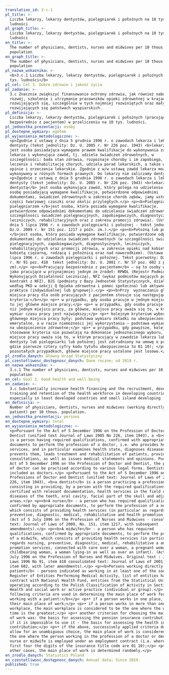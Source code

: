 ```yaml
---
translation_id: 3-c-1
pl_title: >-
  Liczba lekarzy, lekarzy dentystów, pielęgniarek i położnych na 10 tys.
  ludności
pl_graph_title: >-
  Liczba lekarzy, lekarzy dentystów, pielęgniarek i położnych na 10 tys.
  ludności
en_title: >-
  The number of physicians, dentists, nurses and midwives per 10 thous.
  population
en_graph_title: >-
  The number of physicians, dentists, nurses and midwives per 10 thous.
  population
pl_nazwa_wskaznika: >-
  <b>3.c.1 Liczba lekarzy, lekarzy dentystów, pielęgniarek i położnych na 10
  tys. ludności</b>
pl_cel: Cel 3. Dobre zdrowie i jakość życia
pl_zadanie: >-
  3.c Znacznie zwiększyć finansowanie ochrony zdrowia, jak również nabór,
  rozwój, szkolenie i utrzymanie pracowników opieki zdrowotnej w krajach
  rozwijających się, szczególnie w tych najmniej rozwiniętych oraz małych
  rozwijających się państwach wyspiarskich.
pl_definicja: >-
  Liczba lekarzy, lekarzy dentystów, pielęgniarek i położnych (pracujących
  bezpośrednio z pacjentem) w przeliczeniu na 10 tys. ludności.
pl_jednostka_prezentacji: osoby
pl_dostepne_wymiary: ogółem
pl_wyjasnienia_metodologiczne: >-
  <p>Zgodnie z ustawą z dnia 5 grudnia 1996 r. o zawodach lekarza i lekarza
  dentysty (tekst jednolity: Dz. U. 2005 r. Nr 226 poz. 1943) <b>lekarzem</b>
  jest osoba posiadająca wymagane prawem kwalifikacje do wykonywania zawodu
  lekarza i wykonująca zawód, tj. udziela świadczeń zdrowotnych, w
  szczególności: bada stan zdrowia, rozpoznaje choroby i im zapobiega, prowadzi
  leczenie i rehabilitację chorych, udziela porad lekarskich, a także wydaje
  opinie i orzeczenia lekarskie. Zgodnie z w/w ustawą zawód lekarza może być
  wykonywany w różnych formach prawnych. Do lekarzy nie zaliczamy dentystów.</p>
  <p>Zgodnie z ustawą z dnia 5 grudnia 1996 r. o zawodach lekarza i lekarza
  dentysty (tekst jednolity: Dz. U. 2005 r. Nr 226 poz. 1943) <b>lekarzem
  dentystą</b> jest osoba wykonująca zawód, który polega na udzieleniu przez
  osobę posiadającą wymagane kwalifikacje, potwierdzone odpowiednimi
  dokumentami, świadczeń zdrowotnych w zakresie chorób zębów, jamy ustnej,
  części twarzowej czaszki oraz okolic przyległych.</p> <p><b>Pielęgniarką lub
  pielęgniarzem </b>jest osoba, która posiada wymagane kwalifikacje,
  potwierdzone odpowiednimi dokumentami do udzielania świadczeń zdrowotnych (w
  szczególności świadczeń pielęgnacyjnych, zapobiegawczych, diagnostycznych,
  leczniczych, rehabilitacyjnych oraz z zakresu promocji zdrowia). (Ustawa z
  dnia 5 lipca 1996 r. o zawodach pielęgniarki i położnej - tekst jednolity:
  Dz.U. 2009 r. Nr 151 poz. 1217 z późn. zm.).</p> <p><b>Położną lub położnym
  </b>jest osoba, która posiada wymagane kwalifikacje, potwierdzone odpowiednimi
  dokumentami do udzielania świadczeń zdrowotnych (w szczególności świadczeń
  pielęgnacyjnych, zapobiegawczych, diagnostycznych, leczniczych,
  rehabilitacyjnych oraz promocji zdrowia, w zakresie opieki nad kobietą,
  kobietą ciężarną, rodzącą i położnicą oraz nad noworodkiem). (Ustawa z dnia 5
  lipca 1996 r. o zawodach pielęgniarki i położnej. Tekst pierwotny: Dz. U. 1996
  r. Nr 91 poz. 410  tekst jednolity: Dz. U. 2001 r. Nr 57 poz. 602 z późn.
  zm).</p> <p><b>Pracujący bezpośrednio z pacjentem</b> – są to osoby wykazane
  jako pracujące w przynajmniej jednym ze źródeł: RPWDL (Rejestr Podmiotów
  Wykonujących Działalność Leczniczą), NFZ (wykaz podmiotów mających podpisany
  kontrakt z NFZ), BJS (podmioty z Bazy Jednostek Statystycznych, działające
  według PKD w sekcji Q Opieka zdrowotna i pomoc społeczna) lub aktywnej
  praktyce (indywidualnej lub grupowej).</p> <p><b>Przy  wyznaczaniu głównego
  miejsca pracy dla osób pracujących z pacjentem stosuje się następujące kolejne
  kryteria:</b></p> <p>• w przypadku, gdy osoba pracuje w jednym miejscu, jest
  to jej główne miejsce pracy;</p> <p>• w przypadku, gdy osoba pracuje w więcej
  niż jednym miejscu pracy, za główne, miejsce pracy uważa się to, w którym
  wymiar czasu pracy jest największy;</p> <p>• kolejnym kryterium wyboru
  głównego miejsca pracy były: podstawa wymiaru składki na ubezpieczenie
  emerytalne, a w razie niemożności jej wykorzystania – podstawa wymiaru składki
  na ubezpieczenie zdrowotne;</p> <p>• w przypadku, gdy powyższe, kolejno
  stosowane kryteria nie pozwalają na dokonanie jednoznacznego wyboru, za główne
  miejsce pracy uważa się to, w którym pracujący w zawodzie lekarza lub lekarza
  dentysty lub pielęgniarki lub położnej jest zatrudniony na umowę o pracę (tj.
  gdzie pierwsze cztery cyfry kodu tytułu ubezpieczenia to 01 10); </p> <p>• w
  pozostałych przypadkach, główne miejsce pracy ustalone jest losowo.</p>
pl_zrodlo_danych: Główny Urząd Statystyczny
pl_czestotliwosc_dostępnosc_danych: Dane roczne; od 2019 r.
en_nazwa_wskaznika: >-
  3.c.1 The number of physicians, dentists, nurses and midwives per 10 thous.
  population
en_cel: Goal 3. Good health and well-being
en_zadanie: >-
  3.c Substantially increase health financing and the recruitment, development,
  training and retention of the health workforce in developing countries,
  especially in least developed countries and small island developing
en_definicja: >-
  Number of physicians, dentists, nurses and midwives (working directly with a
  patient) per 10 thous. population.
en_jednostka_prezentacji: persons
en_dostepne_wymiary: total
en_wyjasnienia_metodologiczne: >-
  <p>Pursuant to the Act of 5 December 1996 on the Profession of Doctor and
  Dentist (unified text Journal of Laws 2005 No 226, item 1943), a <b>doctor</b>
  is a person having required qualifications, confirmed with appropriate
  documents to perform the profession of a doctor, i.e. who provides health
  services, and in particular examines health state, diagnoses diseases and
  prevents them, leads treatment and rehabilitation of patients, provides
  consultations, as well as issues medical statements and opinions. Pursuant to
  Act of 5 December 1996 on the Profession of Doctor and Dentist, the profession
  of doctor can be practised according to various legal forms. Dentists are not
  included as doctors.</p> <p>Pursuant to the Act of 5 December 1996 on the
  Professions of Doctor and Dentist (unified text: Journal of Laws of 2005, No.
  226, item 1943), <b>a dentist</b> is a person practicing a profession
  consisting in providing, by a person with the required qualifications,
  certified with relevant documentation, health services in the field of
  diseases of the teeth, oral cavity, facial part of the skull and adjacent
  areas.</p> <p><b>A nurse</b> - a person who has required qualifications,
  confirmed by appropriate documents, to perform the profession of a nurse,
  which consists of providing health services (in particular as regards nursing,
  preventive, diagnostic, medical, rehabilitative and health promotion services.
  (Act of 5 July 1996 on the Profession of Nurses and Midwives - consolidated
  text: Journal of Laws of 2009, No. 151, item 1217, with subsequent
  amendments).</p> <p><b>A midwife</b> - a person who has required
  qualifications, confirmed by appropriate documents, to perform the profession
  of a midwife, which consists of providing health services (in particular as
  regards nursing, preventive, diagnostic, medical, rehabilitative a and health
  promotion services, connected with care over a woman, a pregnant woman, a
  childbearing woman, a woman lying-in as well as over an infant). (Act of 5
  July 1996 on the Profession of Nurses and Midwives. Original text : Journal of
  Laws 1996 No 91, item 410 consolidated text: Journal of Laws of 2001, No. 57,
  item 602, with later amendments).</p> <p><b>Persons working directly with a
  patient</b> - persons indicated as working in at least one of the sources:
  Register of Entities Performing Medical Activity, list of entities having a
  contract with National Health Fund, entities from the Statistical Units Base,
  operating according to the Polish Classification of Activity in Section Q
  Health and social work or active practice (individual or group).</p> <p><b>The
  following criteria are used in determining the main place of work for people
  working with a patient:</b></p> <p>• if a person works in one place, this is
  their main place of work;</p> <p>• if a person works in more than one
  workplace, the main workplace is considered to be the one where the working
  time is the greatest;</p> <p>• another criterion for choosing the main place
  of work was: the basis for assessing the pension insurance contribution, and
  if it is impossible to use it - the basis for assessing the health insurance
  contribution;</p> <p>• if the above, successively applied criteria do not
  allow for an unambiguous choice, the main place of work is considered to be
  the one where the person working in the profession of a doctor or dentist or
  nurse or midwife is employed under an employment contract (i.e. where the
  first four the digits of the insurance title code are 01 10);</p> <p>• in
  other cases, the main place of work is determined randomly.</p>
en_zrodlo_danych: Statistics Poland
en_czestotliwosc_dostępnosc_danych: Annual data; Since 2019.
published: true
---
```

